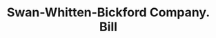 ---
doi: 10.7916/D8PR973G
date_other: '1910'
date_other_textual: 1910-1919
form: printed ephemera
genre:
- Invoices
name:
- Swan-Whitten-Bickford Company
object_in_context_url: https://biggert.cul.columbia.edu/items/view/ave_biggert_01765
subject_hierarchical_geographic:
- Belfast, Maine, United States
subject_name:
- Swan-Whitten-Bickford Company
title: Swan-Whitten-Bickford Company. Bill
sort_title: Swan-Whitten-Bickford Company. Bill
call_number: ave_biggert_01765
coordinates:
- 44.42583333333333,-69.01166666666667
pid: ave_biggert_01765
identifiers: ave_biggert_01765
thumbnail: false
permalink: /biggert/ave_biggert_01765/
layout: iiif-image-page
---